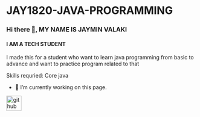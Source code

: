 # JAY1820-JAVA-PROGRAMMING
### Hi there 👋, MY NAME IS JAYMIN VALAKI
#### I AM A TECH STUDENT
I made this for a student who want to learn java programming from basic to advance
and want to practice program related to that

Skills requried: Core java 

- 🔭 I’m currently working on this page. 


[<img src='https://cdn.jsdelivr.net/npm/simple-icons@3.0.1/icons/github.svg' alt='github' height='40'>](https://github.com/JAY1820/JAVA-PROGRAMMING)  

